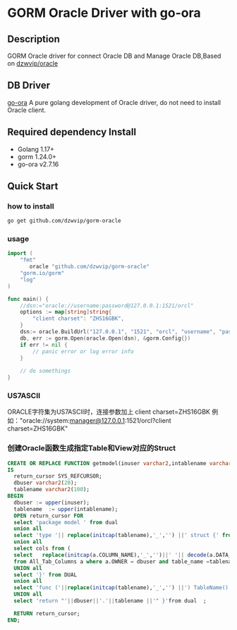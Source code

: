 # GORM Oracle Driver with go-ora


## Description

GORM Oracle driver for connect Oracle DB and Manage Oracle DB,Based on [dzwvip/oracle](https://github.com/dzwvip/oracle)
## DB Driver
[go-ora](https://github.com/sijms/go-ora) A pure golang development of Oracle driver, do not need to install Oracle client.
## Required dependency Install

- Golang 1.17+
- gorm 1.24.0+
- go-ora v2.7.16
## Quick Start
### how to install 
```bash
go get github.com/dzwvip/gorm-oracle
```
###  usage

```go
import (
	"fmt"
       oracle "github.com/dzwvip/gorm-oracle"
	"gorm.io/gorm"
	"log"
)

func main() {
    //dsn:="oracle://username:password@127.0.0.1:1521/orcl"
    options := map[string]string{
		"client charset": "ZHS16GBK",
	}
    dsn:= oracle.BuildUrl("127.0.0.1", "1521", "orcl", "username", "password", options)    
    db, err := gorm.Open(oracle.Open(dsn), &gorm.Config{})
    if err != nil {
        // panic error or log error info
    } 
    
    // do somethings
}
```
### US7ASCII
ORACLE字符集为US7ASCII时，连接参数加上 client charset=ZHS16GBK 例如："oracle://system:manager@127.0.0.1:1521/orcl?client charset=ZHS16GBK"
### 创建Oracle函数生成指定Table和View对应的Struct
```sql
CREATE OR REPLACE FUNCTION getmodel(inuser varchar2,intablename varchar2) RETURN SYS_REFCURSOR
IS
  return_cursor SYS_REFCURSOR;
  dbuser varchar2(20);
  tablename varchar2(100);
BEGIN
  dbuser := upper(inuser);
  tablename  := upper(intablename);
  OPEN return_cursor FOR
  select 'package model ' from dual
  union all
  select 'type '|| replace(initcap(tablename),'_','') ||' struct {' from dual
  union all
  select cols from (
  select   replace(initcap(a.COLUMN_NAME),'_','')||' '|| decode(a.DATA_TYPE,'VARCHAR2','string','NUMBER',decode(DATA_SCALE,null,'int',0,'int','float64'),'DATE','utils.LocalTime','string')||' `json:"'||lower(a.COLUMN_NAME)||'"  gorm:"column:'||a.COLUMN_NAME||';"`'  as cols
  from All_Tab_Columns a where a.OWNER = dbuser and table_name =tablename order by a.COLUMN_ID )
  UNION all
  select '}' from DUAL
  union all
  select 'func ('||replace(initcap(tablename),'_','') ||') TableName() string {' from DUAL
  UNION all
  select 'return "'||dbuser||'.'||tablename ||'" }'from dual  ;

  RETURN return_cursor;
END;